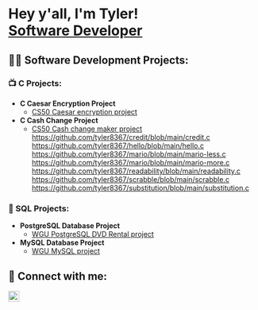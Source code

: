 <h1>Hey y'all, I'm Tyler! <br/><a href="https://github.com/tyler8367">Software Developer</a>

<h2>👨‍💻 Software Development Projects:</h2>

<h3>📺 C Projects:</h3>
  
- <b>C Caesar Encryption Project</b>
  - [CS50 Caesar encryption project](https://github.com/tyler8367/CS50-Caesar/blob/main/caesar.c)
- <b>C Cash Change Project</b>
  - [CS50 Cash change maker project](https://github.com/tyler8367/Cash/blob/main/cash.c)
https://github.com/tyler8367/credit/blob/main/credit.c
  https://github.com/tyler8367/hello/blob/main/hello.c
  https://github.com/tyler8367/mario/blob/main/mario-less.c
  https://github.com/tyler8367/mario/blob/main/mario-more.c
  https://github.com/tyler8367/readability/blob/main/readability.c
  https://github.com/tyler8367/scrabble/blob/main/scrabble.c
  https://github.com/tyler8367/substitution/blob/main/substitution.c
  
<h3>💽 SQL Projects:</h3>

- <b>PostgreSQL Database Project</b>
  - [WGU PostgreSQL DVD Rental project](https://github.com/tyler8367/DVD-Rental-SQL-Project/blob/main/DVDrental.sql)
- <b>MySQL Database Project</b>
  - [WGU MySQL project](https://github.com/tyler8367/C170-SQL/blob/main/C170-project.sql)

<h2> 🤳 Connect with me:</h2>

[<img align="left" alt="TylerGaudin | LinkedIn" width="22px" src="https://cdn.jsdelivr.net/npm/simple-icons@v3/icons/linkedin.svg" />][linkedin]

[linkedin]: https://linkedin.com/in/tylergaudin
